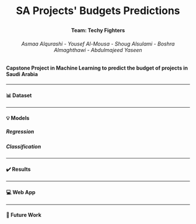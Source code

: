 # <p align="center"> SA Projects' Budgets Predictions</p>
#### <p align="center">Team: Techy Fighters</p>
###### <p align="center">Asmaa Alqurashi - Yousef Al-Mousa - Shoug Alsulami - Boshra Almaghthawi - Abdulmajeed Yaseen</p>
#### Capstone Project in Machine Learning to predict the budget of projects in Saudi Arabia  


---
#### 📊 Dataset




---
####  💡 Models
##### Regression

##### Classification


---
#### ✔️ Results



---
#### 💻 Web App



---
#### 🔎 Future Work
